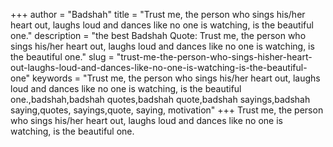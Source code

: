 +++
author = "Badshah"
title = "Trust me, the person who sings his/her heart out, laughs loud and dances like no one is watching, is the beautiful one."
description = "the best Badshah Quote: Trust me, the person who sings his/her heart out, laughs loud and dances like no one is watching, is the beautiful one."
slug = "trust-me-the-person-who-sings-hisher-heart-out-laughs-loud-and-dances-like-no-one-is-watching-is-the-beautiful-one"
keywords = "Trust me, the person who sings his/her heart out, laughs loud and dances like no one is watching, is the beautiful one.,badshah,badshah quotes,badshah quote,badshah sayings,badshah saying,quotes, sayings,quote, saying, motivation"
+++
Trust me, the person who sings his/her heart out, laughs loud and dances like no one is watching, is the beautiful one.
